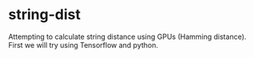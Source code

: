 # string-dist

Attempting to calculate string distance using GPUs (Hamming distance). First we will try using Tensorflow and python.
